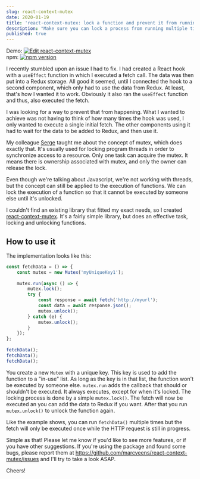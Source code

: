 ```yaml
---
slug: react-context-mutex
date: 2020-01-19
title: 'react-context-mutex: lock a function and prevent it from running multiple times unwanted'
description: "Make sure you can lock a process from running multiple times and unlock it when it's allowed to run again"
published: true
---
```


Demo: [![Edit react-context-mutex](https://codesandbox.io/static/img/play-codesandbox.svg)](https://codesandbox.io/s/react-context-mutex-w27h0?expanddevtools=1&fontsize=14&hidenavigation=1&module=%2Fsrc%2FuseFetchHook.ts&theme=dark) <br />
npm: [![npm version](https://badgen.net/npm/v/react-context-mutex)](https://www.npmjs.com/package/react-context-mutex)


I recently stumbled upon an issue I had to fix. I had created a React hook with a `useEffect` function in which I executed a fetch call. The data was then put into a Redux storage. All good it seemed, until I connected the hook to a second component, which only had to use the data from Redux. At least, that's how I wanted it to work. Obviously it also ran the `useEffect` function and thus, also executed the fetch. 

I was looking for a way to prevent that from happening. What I wanted to achieve was not having to think of how many times the hook was used, I only wanted to execute a single initial fetch. The other components using it had to wait for the data to be added to Redux, and then use it. 

My colleague [Serge](https://www.sergevandenoever.nl/) taught me about the concept of mutex, which does exactly that. It's usually used for locking program threads in order to synchronize access to a resource. Only one task can acquire the mutex. It means there is ownership associated with mutex, and only the owner can release the lock.

Even though we're talking about Javascript, we're not working with threads, but the concept can still be applied to the execution of functions. We can lock the execution of a function so that it cannot be executed by someone else until it's unlocked. 

I couldn't find an existing library that fitted my exact needs, so I created [react-context-mutex](https://www.npmjs.com/package/react-context-mutex). It's a fairly simple library, but does an effective task, locking and unlocking functions. 

## How to use it
The implementation looks like this:

```ts
const fetchData = () => {
    const mutex = new Mutex('myUniqueKey1');
 
    mutex.run(async () => {
        mutex.lock();
        try {
            const response = await fetch('http://myurl');
            const data = await response.json();
            mutex.unlock();
        } catch (e) {
            mutex.unlock();
        }
    });
};
 
fetchData();
fetchData();
fetchData();
```

You create a new `Mutex` with a unique key. This key is used to add the function to a "in-use" list. As long as the key is in that list, the function won't be executed by someone else. `mutex.run` adds the callback that should or shouldn't be executed. It always executes, except for when it's locked. The locking process is done by a simple `mutex.lock()`. The fetch will now be executed an you can add the data to Redux if you want. After that you run `mutex.unlock()` to unlock the function again. 

Like the example shows, you can run `fetchData()` multiple times but the fetch will only be executed once while the HTTP request is still in progress. 

Simple as that! Please let me know if you'd like to see more features, or if you have other suggestions. If you're using the package and found some bugs, please report them at https://github.com/marcveens/react-context-mutex/issues and I'll try to take a look ASAP. 

Cheers!